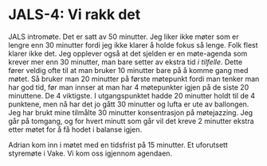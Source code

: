 # JALS-4: Vi rakk det 

JALS intromøte. Det er satt av 50 minutter. Jeg liker ikke møter som er lengre enn 30 minutter fordi jeg ikke klarer å holde fokus så lenge. Folk flest klarer ikke det. Jeg opplever også at det sjelden er en møte-agenda som krever mer enn 30 minutter, man bare setter av ekstra tid _i tilfelle_. Dette fører veldig ofte til at man bruker 10 minutter bare på å komme gang med møtet. Så bruker man 20 minutter på første møtepunkt fordi man tenker man har god tid, før man innser at man har 4 møtepunkter igjen på de siste 20 minuttene. De 4 viktigste. I utgangspunktet hadde 20 minutter holdt til de 4 punktene, men nå har det jo gått 30 minutter og lufta er ute av ballongen. Jeg har brukt mine tilmålte 30 minutter konsentrasjon på møtejazzing. Jeg går på tomgang, og for hvert minutt som går vil det kreve 2 minutter ekstra etter møtet for å få hodet i balanse igjen. 

Adrian kom inn i møtet med en tidsfrist på 15 minutter. Et uforutsett styremøte i Vake. 
Vi kom oss igjennom agendaen. 

